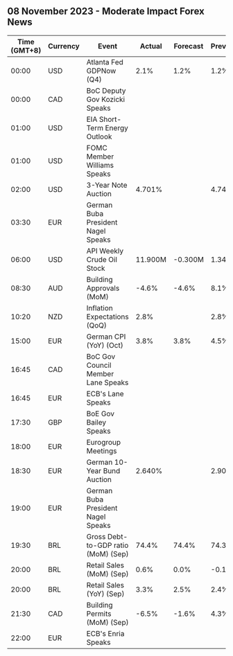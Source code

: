 ## 08 November 2023 - Moderate Impact Forex News

| Time (GMT+8) | Currency | Event | Actual | Forecast | Previous |
|------|----------|-------|--------|----------|----------|
| 00:00 | USD | Atlanta Fed GDPNow (Q4) | 2.1% | 1.2% | 1.2% |
| 00:00 | CAD | BoC Deputy Gov Kozicki Speaks |  |  |  |
| 01:00 | USD | EIA Short-Term Energy Outlook |  |  |  |
| 01:00 | USD | FOMC Member Williams Speaks |  |  |  |
| 02:00 | USD | 3-Year Note Auction | 4.701% |  | 4.740% |
| 03:30 | EUR | German Buba President Nagel Speaks |  |  |  |
| 06:00 | USD | API Weekly Crude Oil Stock | 11.900M | -0.300M | 1.347M |
| 08:30 | AUD | Building Approvals (MoM) | -4.6% | -4.6% | 8.1% |
| 10:20 | NZD | Inflation Expectations (QoQ) | 2.8% |  | 2.8% |
| 15:00 | EUR | German CPI (YoY) (Oct) | 3.8% | 3.8% | 4.5% |
| 16:45 | CAD | BoC Gov Council Member Lane Speaks |  |  |  |
| 16:45 | EUR | ECB's Lane Speaks |  |  |  |
| 17:30 | GBP | BoE Gov Bailey Speaks |  |  |  |
| 18:00 | EUR | Eurogroup Meetings |  |  |  |
| 18:30 | EUR | German 10-Year Bund Auction | 2.640% |  | 2.900% |
| 19:00 | EUR | German Buba President Nagel Speaks |  |  |  |
| 19:30 | BRL | Gross Debt-to-GDP ratio (MoM) (Sep) | 74.4% | 74.4% | 74.3% |
| 20:00 | BRL | Retail Sales (MoM) (Sep) | 0.6% | 0.0% | -0.1% |
| 20:00 | BRL | Retail Sales (YoY) (Sep) | 3.3% | 2.5% | 2.4% |
| 21:30 | CAD | Building Permits (MoM) (Sep) | -6.5% | -1.6% | 4.3% |
| 22:00 | EUR | ECB's Enria Speaks |  |  |  |
